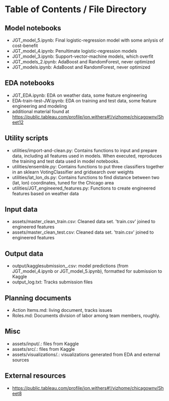 # Table of Contents / File Directory


## Model notebooks

* JGT_model_5.ipynb:  Final logistic-regression model with some anlysis of cost-benefit  
* JGT_model_4.ipynb:  Penultimate logistic-regression models  
* JGT_model_3.ipynb:  Support-vector-machine models, which overfit  
* JGT_models_2.ipynb:  AdaBoost and RandomForest, never optimized  
* JGT_models.ipynb:  AdaBoost and RandomForest, never optimized  


## EDA notebooks

* JGT_EDA.ipynb:  EDA on weather data, some feature engineering  
* EDA-train-test-JW.ipynb: EDA on training and test data, some feature engineering and modeling
* additional material found at https://public.tableau.com/profile/jon.withers#!/vizhome/chicagownv/Sheet12

## Utility scripts

* utilities/import-and-clean.py: Contains functions to input and prepare data, including all features used in models. When executed, reproduces the training and test data used in model notebooks.  
* utilities/ensemble.py:  Contains functions to put three classifiers together in an sklearn VotingClassifier and gridsearch over weights  
* utilities/lat_lon_ds.py:  Contains functions to find distance between two (lat, lon) coordinates, tuned for the Chicago area  
* utilities/JGT_engineered_features.py:  Functions to create engineered features based on weather data  


## Input data

* assets/master_clean_train.csv:  Cleaned data set.  'train.csv' joined to engineered features  
* assets/master_clean_test.csv:  Cleaned data set.  'train.csv' joined to engineered features  


## Output data

* output/kagglesubmission_<date time>.csv: model predictions (from JGT_model_4.ipynb or JGT_model_5.ipynb), formatted for submission to Kaggle  
* output_log.txt:  Tracks submission files  


## Planning documents

* Action Items.md:  living document, tracks issues  
* Roles.md:  Documents division of labor among team members, roughly.  


## Misc

* assets/input/*.*: files from Kaggle  
* assets/src/*.*: files from Kaggle  
* assets/visualizations/*.*: visualizations generated from EDA and external sources  

## External resources

* https://public.tableau.com/profile/jon.withers#!/vizhome/chicagownv/Sheet8
